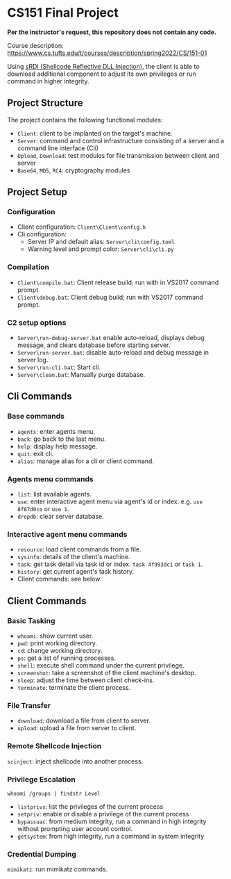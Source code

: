 # CS151 Final Project

**Per the instructor's request, this repository does not contain any code.** 

Course description: https://www.cs.tufts.edu/t/courses/description/spring2022/CS/151-01

Using [sRDI (Shellcode Reflective DLL Injection)](https://github.com/monoxgas/sRDI), the client is able to download additional component to adjust its own privileges or run command in higher integrity.

## Project Structure

The project contains the following functional modules:

- `Client`: client to be implanted on the target's machine.
- `Server`: command and control infrastructure consisting of a server and a command line interface (Cli)
- `Upload`, `Download`: test modules for file transmission between client and server
- `Base64`, `MD5`, `RC4`: cryptography modules

## Project Setup

### Configuration

- Client configuration: `Client\Client\config.h`
- Cli configuration:
  - Server IP and default alias: `Server\cli\config.toml`
  - Warning level and prompt color: `Server\cli\cli.py`

### Compilation

- `Client\compile.bat`: Client release build; run with in VS2017 command prompt
- `Client\debug.bat`: Client debug build; run with VS2017 command prompt.

### C2 setup options

- `Server\run-debug-server.bat` enable auto-reload, displays debug message, and clears database before starting server.
- `Server\run-server.bat`: disable auto-reload and debug message in server log.
- `Server\run-cli.bat`: Start cli.
- `Server\clean.bat`: Manually purge database.

## Cli Commands

### Base commands

- `agents`: enter agents menu.
- `back`: go back to the last menu.
- `help`: display help message.
- `quit`: exit cli.
- `alias`: manage alias for a cli or client command.

### Agents menu commands

- `list`: list available agents.
- `use`: enter interactive agent menu via agent's id or index. e.g. `use 8f87d0ce` or `use 1`.
- `dropdb`: clear server database.

### Interactive agent menu commands

- `resource`: load client commands from a file.
- `sysinfo`: details of the client's machine.
- `task`: get task detail via task id or index. `task 4f993dc1` or `task 1`.
- `history`: get current agent's task history.
- Client commands: see below.


## Client Commands

### Basic Tasking

- `whoami`: show current user.  
- `pwd`: print working directory.  
- `cd`: change working directory.  
- `ps`: get a list of running processes.
- `shell`: execute shell command under the current privilege.
- `screenshot`: take a screenshot of the client machine's desktop.  
- `sleep`: adjust the time between client check-ins.
- `terminate`: terminate the client process.

### File Transfer

- `download`: download a file from client to server.
- `upload`: upload a file from server to client.

### Remote Shellcode Injection

`scinject`: inject shellcode into another process.

### Privilege Escalation

```
whoami /groups | findstr Level
```

- `listprivs`: list the privileges of the current process  
- `setpriv`: enable or disable a privilege of the current process
- `bypassuac`: from medium integrity, run a command in high integrity without prompting user account control.
- `getsystem`: from high integrity, run a command in system integrity

### Credential Dumping

`mimikatz`: run mimikatz commands.
